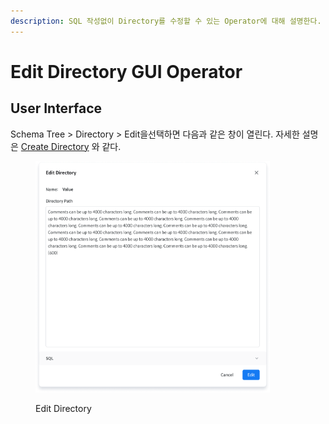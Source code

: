 ```yaml
---
description: SQL 작성없이 Directory를 수정할 수 있는 Operator에 대해 설명한다.
---
```


# Edit Directory GUI Operator

## User Interface

Schema Tree > Directory > Edit을선택하면 다음과 같은 창이 열린다. 자세한 설명은 [Create Directory](broken-reference) 와 같다.

<figure><img src="../../.gitbook/assets/image (19).png" alt="" width="375"><figcaption><p>Edit Directory</p></figcaption></figure>

